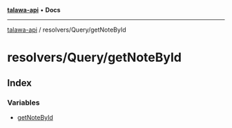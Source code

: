 [**talawa-api**](../../../README.md) • **Docs**

***

[talawa-api](../../../modules.md) / resolvers/Query/getNoteById

# resolvers/Query/getNoteById

## Index

### Variables

- [getNoteById](variables/getNoteById.md)
